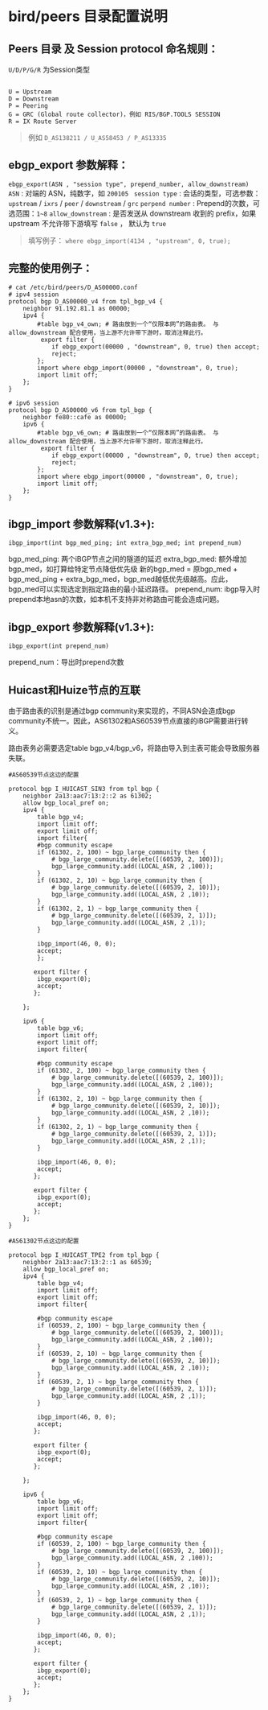 # bird/peers 目录配置说明
## Peers 目录 及 Session protocol 命名规则：
``` U/D/P/G/R ``` 为Session类型

```

U = Upstream
D = Downstream
P = Peering
G = GRC (Global route collector)，例如 RIS/BGP.TOOLS SESSION
R = IX Route Server

```
> 例如 ``` D_AS138211 / U_AS58453 / P_AS13335 ```


## ebgp_export 参数解释：
``` ebgp_export(ASN , "session type", prepend_number, allow_downstream) ```
``` ASN ``` : 对端的 ASN，纯数字，如 ``` 200105  ```
``` session type ``` : 会话的类型，可选参数：``` upstream ``` / ``` ixrs ``` / ``` peer ``` / ``` downstream ``` / ``` grc ```
``` perpend number ``` : Prepend的次数，可选范围：``` 1~8 ```
``` allow_downstream ``` : 是否发送从 downstream 收到的 prefix，如果 upstream 不允许带下游填写 ``` false ``` ， 默认为 ``` true ```
> 填写例子： ``` where ebgp_import(4134 , "upstream", 0, true); ```


## 完整的使用例子：

```
# cat /etc/bird/peers/D_AS00000.conf
# ipv4 session
protocol bgp D_AS00000_v4 from tpl_bgp_v4 {
    neighbor 91.192.81.1 as 00000;
    ipv4 {
        #table bgp_v4_own; # 路由放到一个“仅限本网”的路由表。 与 allow_downstream 配合使用，当上游不允许带下游时，取消注释此行。
         export filter {
            if ebgp_export(00000 , "downstream", 0, true) then accept;
            reject;
        };
        import where ebgp_import(00000 , "downstream", 0, true);
        import limit off;
    };
}

# ipv6 session
protocol bgp D_AS00000_v6 from tpl_bgp {
    neighbor fe80::cafe as 00000;
    ipv6 {
        #table bgp_v6_own; # 路由放到一个“仅限本网”的路由表。 与 allow_downstream 配合使用，当上游不允许带下游时，取消注释此行。
         export filter {
            if ebgp_export(00000 , "downstream", 0, true) then accept;
            reject;
        };
        import where ebgp_import(00000 , "downstream", 0, true);
        import limit off;
    };
}

```

## ibgp_import 参数解释(v1.3+):
``` ibgp_import(int bgp_med_ping; int extra_bgp_med; int prepend_num) ```

bgp_med_ping: 两个iBGP节点之间的隧道的延迟
extra_bgp_med: 额外增加bgp_med，如打算给特定节点降低优先级
新的bgp_med  = 原bgp_med + bgp_med_ping + extra_bgp_med，bgp_med越低优先级越高。应此，bgp_med可以实现选定到指定路由的最小延迟路径。
prepend_num: ibgp导入时prepend本地asn的次数，如本机不支持非对称路由可能会造成问题。

## ibgp_export 参数解释(v1.3+):
``` ibgp_export(int prepend_num) ```

prepend_num：导出时prepend次数

## Huicast和Huize节点的互联
由于路由表的识别是通过bgp community来实现的，不同ASN会造成bgp community不统一。因此，AS61302和AS60539节点直接的iBGP需要进行转义。

路由表务必需要选定table bgp_v4/bgp_v6，将路由导入到主表可能会导致服务器失联。

```
#AS60539节点这边的配置

protocol bgp I_HUICAST_SIN3 from tpl_bgp {
    neighbor 2a13:aac7:13:2::2 as 61302;
    allow bgp_local_pref on;
    ipv4 {
        table bgp_v4;
        import limit off;
        export limit off;
        import filter{
        #bgp community escape
        if (61302, 2, 100) ~ bgp_large_community then {
            # bgp_large_community.delete([(60539, 2, 100)]);
            bgp_large_community.add((LOCAL_ASN, 2 ,100));
        }
        if (61302, 2, 10) ~ bgp_large_community then {
            # bgp_large_community.delete([(60539, 2, 10)]);
            bgp_large_community.add((LOCAL_ASN, 2 ,10));
        }
        if (61302, 2, 1) ~ bgp_large_community then {
            # bgp_large_community.delete([(60539, 2, 1)]);
            bgp_large_community.add((LOCAL_ASN, 2 ,1));
        }

        ibgp_import(46, 0, 0);
        accept;
        }; 

       export filter {
        ibgp_export(0);
        accept;
       };
       
    };

    ipv6 {
        table bgp_v6;
        import limit off;
        export limit off;
        import filter{
        
        #bgp community escape
        if (61302, 2, 100) ~ bgp_large_community then {
            # bgp_large_community.delete([(60539, 2, 100)]);
            bgp_large_community.add((LOCAL_ASN, 2 ,100));
        }
        if (61302, 2, 10) ~ bgp_large_community then {
            # bgp_large_community.delete([(60539, 2, 10)]);
            bgp_large_community.add((LOCAL_ASN, 2 ,10));
        }
        if (61302, 2, 1) ~ bgp_large_community then {
            # bgp_large_community.delete([(60539, 2, 1)]);
            bgp_large_community.add((LOCAL_ASN, 2 ,1));
        }

        ibgp_import(46, 0, 0);
        accept;
       }; 

       export filter {
        ibgp_export(0);
        accept;
       };
    };
} 
 
#AS61302节点这边的配置

protocol bgp I_HUICAST_TPE2 from tpl_bgp {
    neighbor 2a13:aac7:13:2::1 as 60539;
    allow bgp_local_pref on;
    ipv4 {
        table bgp_v4;
        import limit off;
        export limit off;
        import filter{
        
        #bgp community escape
        if (60539, 2, 100) ~ bgp_large_community then {
            # bgp_large_community.delete([(60539, 2, 100)]);
            bgp_large_community.add((LOCAL_ASN, 2 ,100));
        }
        if (60539, 2, 10) ~ bgp_large_community then {
            # bgp_large_community.delete([(60539, 2, 10)]);
            bgp_large_community.add((LOCAL_ASN, 2 ,10));
        }
        if (60539, 2, 1) ~ bgp_large_community then {
            # bgp_large_community.delete([(60539, 2, 1)]);
            bgp_large_community.add((LOCAL_ASN, 2 ,1));
        }

        ibgp_import(46, 0, 0);
        accept;
       };

       export filter {
        ibgp_export(0);
        accept;
       };
    
    };

    ipv6 {
        table bgp_v6;
        import limit off;
        export limit off;
        import filter{
        
        #bgp community escape
        if (60539, 2, 100) ~ bgp_large_community then {
            # bgp_large_community.delete([(60539, 2, 100)]);
            bgp_large_community.add((LOCAL_ASN, 2 ,100));
        }
        if (60539, 2, 10) ~ bgp_large_community then {
            # bgp_large_community.delete([(60539, 2, 10)]);
            bgp_large_community.add((LOCAL_ASN, 2 ,10));
        }
        if (60539, 2, 1) ~ bgp_large_community then {
            # bgp_large_community.delete([(60539, 2, 1)]);
            bgp_large_community.add((LOCAL_ASN, 2 ,1));
        }

        ibgp_import(46, 0, 0);
        accept;
       };

       export filter {
        ibgp_export(0);
        accept;
       };
    };
} 

```
